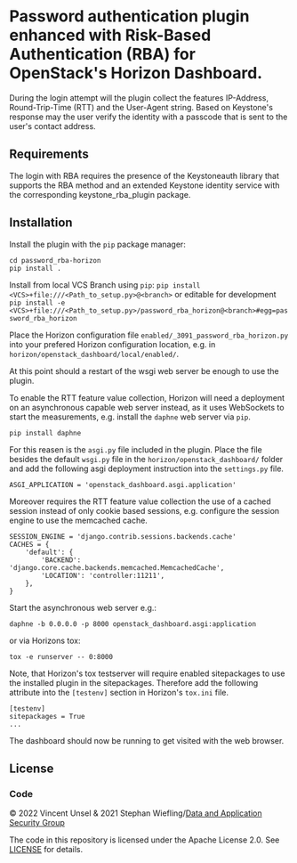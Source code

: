 # Password authentication plugin enhanced with Risk-Based Authentication (RBA) for OpenStack's Horizon Dashboard.

During the login attempt will the plugin collect the features IP-Address, Round-Trip-Time (RTT) and the User-Agent string.
Based on Keystone's response may the user verify the identity with a passcode that is sent to the user's contact address.

## Requirements

The login with RBA requires the presence of the Keystoneauth library that supports the RBA method and an extended Keystone identity service with the corresponding keystone_rba_plugin package.


## Installation

Install the plugin with the `pip` package manager:

    cd password_rba-horizon
    pip install .

Install from local VCS Branch using `pip`:
	`pip install <VCS>+file:///<Path_to_setup.py>@<branch>`
    or editable for development
	`pip install -e <VCS>+file:///<Path_to_setup.py>/password_rba_horizon@<branch>#egg=password_rba_horizon`

Place the Horizon configuration file `enabled/_3091_password_rba_horizon.py` into your prefered Horizon configuration location, e.g. in `horizon/openstack_dashboard/local/enabled/`.

At this point should a restart of the wsgi web server be enough to use the plugin.

To enable the RTT feature value collection, Horizon will need a deployment on an asynchronous capable web server instead, as it uses WebSockets to start the measurements, e.g. install the `daphne` web server via `pip`.
    
    pip install daphne

For this reasen is the `asgi.py` file included in the plugin. Place the file besides the default `wsgi.py` file in the `horizon/openstack_dashboard/` folder and add the following asgi deployment instruction into the `settings.py` file.

    ASGI_APPLICATION = 'openstack_dashboard.asgi.application'

Moreover requires the RTT feature value collection the use of a cached session instead of only cookie based sessions, e.g. configure the session engine to use the memcached cache.
    
    SESSION_ENGINE = 'django.contrib.sessions.backends.cache'
    CACHES = {
        'default': {
            'BACKEND': 'django.core.cache.backends.memcached.MemcachedCache',
            'LOCATION': 'controller:11211',
        },
    }

Start the asynchronous web server e.g.:
    
    daphne -b 0.0.0.0 -p 8000 openstack_dashboard.asgi:application

or via Horizons tox:

    tox -e runserver -- 0:8000

Note, that Horizon's tox testserver will require enabled sitepackages to use the installed plugin in the sitepackages. Therefore add the following attribute into the `[testenv]` section in Horizon's `tox.ini` file. 
    
    [testenv]
    sitepackages = True
    ...

The dashboard should now be running to get visited with the web browser.

## License

### Code

&copy; 2022 Vincent Unsel \& 2021 Stephan Wiefling/[Data and Application Security Group](https://das.h-brs.de)

The code in this repository is licensed under the Apache License 2.0.
See [LICENSE](LICENSE) for details.
